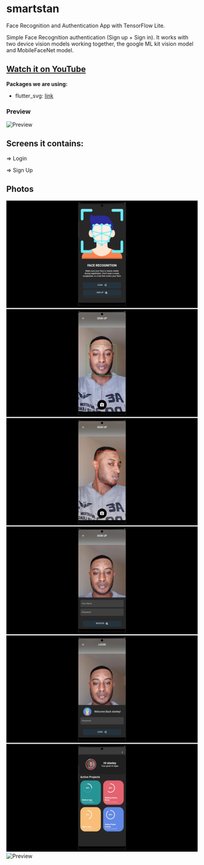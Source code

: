# smartstan

Face Recognition and Authentication App with TensorFlow Lite.

Simple Face Recognition authentication (Sign up + Sign in). It works with two device vision models working together, the google ML kit vision model and MobileFaceNet model.

## [Watch it on YouTube](https://www.youtube.com/watch?v=PgA3A8M5R0I)

**Packages we are using:**

- flutter_svg: [link](https://pub.dev/packages/flutter_svg)


### Preview

![Preview](/intro.gif)

## Screens it contains:

=> Login

=> Sign Up

## Photos
![Preview](/1.jpg)
![Preview](2.jpg)
![Preview](3.jpg)
![Preview](4.jpg)
![Preview](5.jpg)
![Preview](6.jpg)
![Preview](7.jpg)
